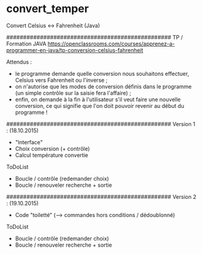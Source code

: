 # convert_temper
Convert Celsius <-> Fahrenheit (Java)


#################################################
TP / Formation JAVA
https://openclassrooms.com/courses/apprenez-a-programmer-en-java/tp-conversion-celsius-fahrenheit

Attendus :
- le programme demande quelle conversion nous souhaitons effectuer, Celsius vers Fahrenheit ou l'inverse ;
- on n'autorise que les modes de conversion définis dans le programme (un simple contrôle sur la saisie fera l'affaire) ;
- enfin, on demande à la fin à l'utilisateur s'il veut faire une nouvelle conversion, ce qui signifie que l'on doit pouvoir revenir au début du programme !

#################################################
Version 1 : (18.10.2015)
- "Interface"
- Choix conversion (+ contrôle)
- Calcul température convertie

ToDoList
- Boucle / contrôle (redemander choix)
- Boucle / renouveler recherche + sortie

#################################################
Version 2 : (19.10.2015)
- Code "toiletté" (--> commandes hors conditions / dédoublonné)

ToDoList
- Boucle / contrôle (redemander choix)
- Boucle / renouveler recherche + sortie
